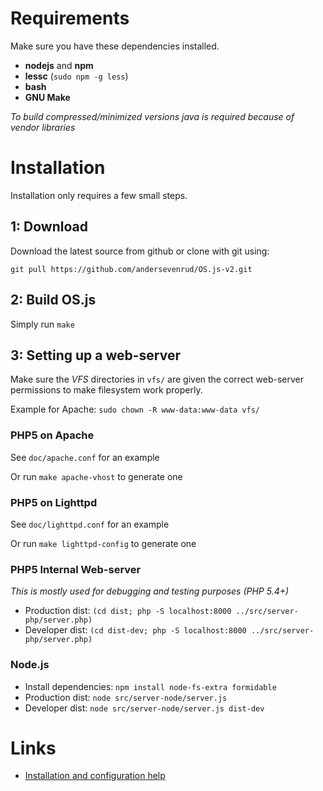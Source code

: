 # Requirements
Make sure you have these dependencies installed.

* **nodejs** and **npm**
* **lessc** (`sudo npm -g less`)
* **bash**
* **GNU Make**

_To build compressed/minimized versions java is required because of vendor libraries_

# Installation
Installation only requires a few small steps.

## 1: Download

Download the latest source from github or clone with git using:

`git pull https://github.com/andersevenrud/OS.js-v2.git`

## 2: Build OS.js

Simply run `make`

## 3: Setting up a web-server

Make sure the _VFS_ directories in `vfs/` are given the correct web-server permissions to make filesystem work properly.

Example for Apache: `sudo chown -R www-data:www-data vfs/`

### PHP5 on Apache

See `doc/apache.conf` for an example

Or run `make apache-vhost` to generate one

### PHP5 on Lighttpd

See `doc/lighttpd.conf` for an example

Or run `make lighttpd-config` to generate one

### PHP5 Internal Web-server
*This is mostly used for debugging and testing purposes (PHP 5.4+)*

* Production dist: `(cd dist; php -S localhost:8000 ../src/server-php/server.php)`
* Developer dist: `(cd dist-dev; php -S localhost:8000 ../src/server-php/server.php)`

### Node.js

* Install dependencies: `npm install node-fs-extra formidable`
* Production dist: `node src/server-node/server.js`
* Developer dist: `node src/server-node/server.js dist-dev`

# Links

* [Installation and configuration help](https://github.com/andersevenrud/OS.js-v2/wiki/Installation%20and%20Configuration)
